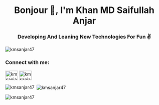 <h1 align="center">Bonjour 👋, I'm Khan MD Saifullah Anjar</h1>
<h3 align="center">Developing And Leaning New Technologies For Fun ✌</h3>

<p align="left"> <img src="https://komarev.com/ghpvc/?username=kmsanjar47&label=Profile%20views&color=000000&style=flat" alt="kmsanjar47" /> </p>

<h3 align="left">Connect with me:</h3>
<p align="left">
<a href="https://linkedin.com/in/kmsanjar47" target="blank"><img align="center" src="https://raw.githubusercontent.com/rahuldkjain/github-profile-readme-generator/master/src/images/icons/Social/linked-in-alt.svg" alt="kmsanjar47" height="30" width="40" /></a>
<a href="https://fb.com/kmsanjar007" target="blank"><img align="center" src="https://raw.githubusercontent.com/rahuldkjain/github-profile-readme-generator/master/src/images/icons/Social/facebook.svg" alt="kmsanjar007" height="30" width="40" /></a>
</p>

<p><img align="left" src="https://github-readme-stats.vercel.app/api/top-langs?username=kmsanjar47&show_icons=true&theme=dark&locale=en&layout=compact" alt="kmsanjar47" /></p>

<p>&nbsp;<img align="center" src="https://github-readme-stats.vercel.app/api?username=kmsanjar47&show_icons=true&theme=dark&locale=en" alt="kmsanjar47" /></p>

<p><img align="center" src="https://github-readme-streak-stats.herokuapp.com/?user=kmsanjar47&theme=highcontrast" alt="kmsanjar47" /></p>
